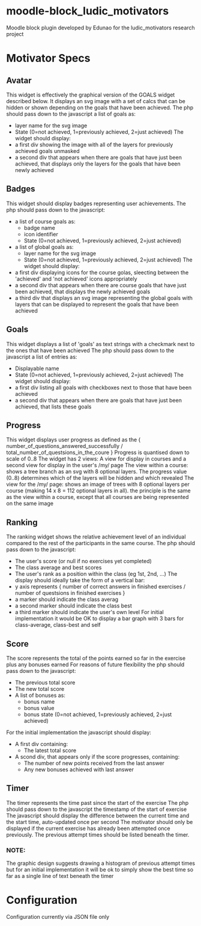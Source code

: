 # moodle-block_ludic_motivators
Moodle block plugin developed by Edunao for the ludic_motivators research project


# Motivator Specs

## Avatar
This widget is effectively the graphical version of the GOALS widget described below.
It displays an svg image with a set of calcs that can be hidden or shown depending on the goals that have been achieved.
The php should pass down to the javascript a list of goals as:
* layer name for the svg image
* State (0=not achieved, 1=previously achieved, 2=just achieved)
The widget should display:
* a first div showing the image with all of the layers for previously achieved goals unmasked
* a second div that appears when there are goals that have just been achieved, that displays only the layers for the goals that have been newly achieved


## Badges
This widget should display badges representing user achievements.
The php should pass down to the javascript:
* a list of course goals as:
  * badge name
  * icon identifier
  * State (0=not achieved, 1=previously achieved, 2=just achieved)
* a list of global goals as:
  * layer name for the svg image
  * State (0=not achieved, 1=previously achieved, 2=just achieved)
The widget should display:
* a first div displaying icons for the course golas, sleecting between the 'achieved' and 'not achieved' icons appropriately
* a second div that appears when there are course goals that have just been achieved, that displays the newly achieved goals
* a third div that displays an svg image representing the global goals with layers that can be displayed to represent the goals that have been achieved


## Goals
This widget displays a list of 'goals' as text strings with a checkmark next to the ones that have been achieved
The php should pass down to the javascript a list of entries as:
* Displayable name
* State (0=not achieved, 1=previously achieved, 2=just achieved)
The widget should display:
* a first div listing all goals with checkboxes next to those that have been achieved
* a second div that appears when there are goals that have just been achieved, that lists these goals


## Progress
This widget displays user progress as defined as the { number_of_questions_answered_successfully / total_number_of_questsions_in_the_coure }
Progress is quantised down to scale of 0..8
The widget has 2 views: A view for display in courses and a second view for display in the user's /my/ page
    The view within a course:
        shows a tree branch as an svg with 8 optional layers. The progress value (0..8) determines which of the layers will be hidden and which revealed
    The view for the /my/ page:
        shows an image of trees with 8 optional layers per course (making 14 x 8 = 112 optional layers in all).
        the principle is the same as the view within a course, except that all courses are being represented on the same image


## Ranking
The ranking widget shows the relative achievement level of an individual compared to the rest of the participants in the same course.
The php should pass down to the javascript:
* The user's score (or null if no exercises yet completed)
* The class average and best scores
* The user's rank as a position within the class (eg 1st, 2nd, ...)
The display should ideally take the form of a vertical bar:
* y axis represents { number of correct answers in finished exercises / number of questsions in finished exercises }
* a marker should indicate the class averag
* a second marker should indicate the class best
* a third marker should indicate the user's own level
For initial implementation it would be OK to display a bar graph with 3 bars for class-average, class-best and self


## Score
The score represents the total of the points earned so far in the exercise plus any bonuses earned
For reasons of future flexibility the php should pass down to the javascript:
* The previous total score
* The new total score
* A list of bonuses as:
  * bonus name
  * bonus value
  * bonus state (0=not achieved, 1=previously achieved, 2=just achieved)

For the initial implementation the javascript should display:
* A first div containing:
  * The latest total score
* A scond div, that appears only if the score progresses, containing:
  * The number of new points received from the last answer
  * Any new bonuses achieved with last answer


## Timer
The timer represents the time past since the start of the exercise
The php should pass down to the javascript the timestamp of the start of exercise
The javascript should display the difference between the current time and the start time, auto-updated once per second
The motivator should only be displayed if the current exercise has already been attempted once previously.
The previous attempt times should be listed beneath the timer.
### NOTE:
The graphic design suggests drawing a histogram of previous attempt times but for an initial implementation it will be ok to simply show the best time so far as a single line of text beneath the timer


# Configuration
Configuration currently via JSON file only
